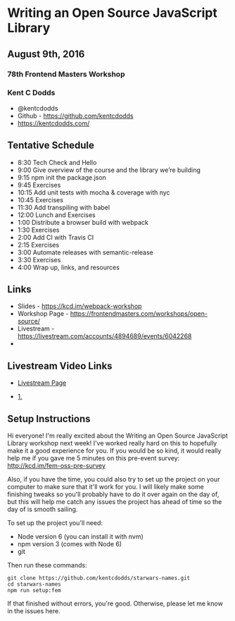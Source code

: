 
# Writing an Open Source JavaScript Library

## August 9th, 2016

### 78th Frontend Masters Workshop

### Kent C Dodds

* @kentcdodds
* Github - https://github.com/kentcdodds
* https://kentcdodds.com/

## Tentative Schedule


* 8:30    Tech Check and Hello
* 9:00    Give overview of the course and the library we’re building
* 9:15    npm init the package.json
* 9:45    Exercises
* 10:15   Add unit tests with mocha & coverage with nyc
* 10:45   Exercises
* 11:30   Add transpiling with babel
* 12:00   Lunch and Exercises
* 1:00    Distribute a browser build with webpack
* 1:30    Exercises
* 2:00    Add CI with Travis CI
* 2:15    Exercises
* 3:00    Automate releases with semantic-release
* 3:30    Exercises
* 4:00    Wrap up, links, and resources 

## Links

* Slides - https://kcd.im/webpack-workshop
* Workshop Page - https://frontendmasters.com/workshops/open-source/
* Livestream - https://livestream.com/accounts/4894689/events/6042268
* 


## Livestream Video Links

* [Livestream Page](https://livestream.com/accounts/4894689/events/6042257)



* [1.]()


## Setup Instructions

Hi everyone! I'm really excited about the Writing an Open Source JavaScript Library workshop next week! I've worked really hard on this to hopefully make it a good experience for you. If you would be so kind, it would really help me if you gave me 5 minutes on this pre-event survey: http://kcd.im/fem-oss-pre-survey

Also, if you have the time, you could also try to set up the project on your computer to make sure that it'll work for you. I will likely make some finishing tweaks so you'll probably have to do it over again on the day of, but this will help me catch any issues the project has ahead of time so the day of is smooth sailing.

To set up the project you'll need:

* Node version 6 (you can install it with nvm)
* npm version 3 (comes with Node 6)
* git
 
Then run these commands:
```
git clone https://github.com/kentcdodds/starwars-names.git
cd starwars-names
npm run setup:fem
```

If that finished without errors, you're good. Otherwise, please let me know in the issues here.
